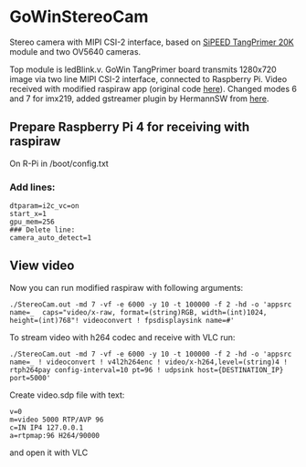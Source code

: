 # GoWinStereoCam
Stereo camera with MIPI CSI-2 interface, based on [SiPEED TangPrimer 20K](https://wiki.sipeed.com/hardware/en/tang/tang-primer-20k/primer-20k.html) module and two OV5640 cameras.

Top module is ledBlink.v. GoWin TangPrimer board transmits 1280х720 image via two line MIPI CSI-2 interface, connected to Raspberry Pi.
Video received with modified raspiraw app (original code [here](https://github.com/raspberrypi/raspiraw)).
Changed modes 6 and 7 for imx219, added gstreamer plugin by HermannSW from [here](https://forums.raspberrypi.com//viewtopic.php?f=43&t=197124&p=1236528).

## Prepare Raspberry Pi 4 for receiving with raspiraw
On R-Pi in /boot/config.txt

### Add lines:
```
dtparam=i2c_vc=on  
start_x=1  
gpu_mem=256  
### Delete line:
camera_auto_detect=1  
```


## View video
Now you can run modified raspiraw with following arguments:  
```
./StereoCam.out -md 7 -vf -e 6000 -y 10 -t 100000 -f 2 -hd -o 'appsrc name=_  caps="video/x-raw, format=(string)RGB, width=(int)1024, height=(int)768"! videoconvert ! fpsdisplaysink name=#'
```

To stream video with h264 codec and receive with VLC run:  
```
./StereoCam.out -md 7 -vf -e 6000 -y 10 -t 100000 -f 2 -hd -o 'appsrc name=_ ! videoconvert ! v4l2h264enc ! video/x-h264,level=(string)4 ! rtph264pay config-interval=10 pt=96 ! udpsink host={DESTINATION_IP} port=5000'  
```
Create video.sdp file with text:  
```
v=0  
m=video 5000 RTP/AVP 96  
c=IN IP4 127.0.0.1  
a=rtpmap:96 H264/90000
```
and open it with VLC
